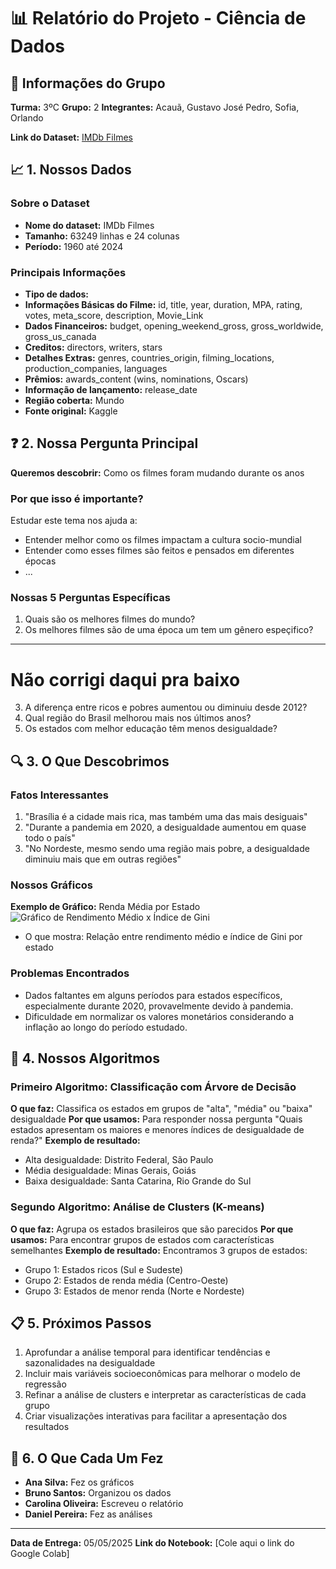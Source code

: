 # 📊 Relatório do Projeto - Ciência de Dados

## 👥 Informações do Grupo
**Turma:** 3ºC
**Grupo:** 2
**Integrantes:** Acauã, Gustavo José Pedro, Sofia, Orlando

**Link do Dataset:** [IMDb Filmes](https://basedosdados.org/dataset/6ba4745d-f131-4f8e-9e55-e8416199a6af?table=79de8c5e-9c21-4398-a9fb-bc40e6d6e77f)

## 📈 1. Nossos Dados

### Sobre o Dataset
- **Nome do dataset:** IMDb Filmes
- **Tamanho:** 63249 linhas e 24 colunas
- **Período:** 1960 até 2024

### Principais Informações
- **Tipo de dados:**
- **Informações Básicas do Filme:** id, title, year, duration, MPA, rating, votes, meta_score, description, Movie_Link
- **Dados Financeiros:** budget, opening_weekend_gross, gross_worldwide, gross_us_canada
- **Creditos:** directors, writers, stars
- **Detalhes Extras:** genres, countries_origin, filming_locations, production_companies, languages
- **Prêmios:** awards_content (wins, nominations, Oscars)
- **Informação de lançamento:** release_date
- **Região coberta:** Mundo
- **Fonte original:** Kaggle

## ❓ 2. Nossa Pergunta Principal

**Queremos descobrir:** Como os filmes foram mudando durante os anos

### Por que isso é importante?
Estudar este tema nos ajuda a:
- Entender melhor como os filmes impactam a cultura socio-mundial
- Entender como esses filmes são feitos e pensados em diferentes épocas
- ...

### Nossas 5 Perguntas Específicas
1. Quais são os melhores filmes do mundo?
2. Os melhores filmes são de uma época um tem um gênero espeçifico?

---

# Não corrigi daqui pra baixo

3. A diferença entre ricos e pobres aumentou ou diminuiu desde 2012?
4. Qual região do Brasil melhorou mais nos últimos anos?
5. Os estados com melhor educação têm menos desigualdade?

## 🔍 3. O Que Descobrimos

### Fatos Interessantes
1. "Brasília é a cidade mais rica, mas também uma das mais desiguais"
2. "Durante a pandemia em 2020, a desigualdade aumentou em quase todo o país"
3. "No Nordeste, mesmo sendo uma região mais pobre, a desigualdade diminuiu mais que em outras regiões"

### Nossos Gráficos
**Exemplo de Gráfico:** Renda Média por Estado
![Gráfico de Rendimento Médio x Índice de Gini](graficos-PNAD-continua-rendimento-de-todas-as-fontes-2.png)
- O que mostra: Relação entre rendimento médio e índice de Gini por estado

### Problemas Encontrados
- Dados faltantes em alguns períodos para estados específicos, especialmente durante 2020, provavelmente devido à pandemia.
- Dificuldade em normalizar os valores monetários considerando a inflação ao longo do período estudado.

## 🤖 4. Nossos Algoritmos

### Primeiro Algoritmo: Classificação com Árvore de Decisão
**O que faz:** Classifica os estados em grupos de "alta", "média" ou "baixa" desigualdade
**Por que usamos:** Para responder nossa pergunta "Quais estados apresentam os maiores e menores índices de desigualdade de renda?"
**Exemplo de resultado:** 
- Alta desigualdade: Distrito Federal, São Paulo
- Média desigualdade: Minas Gerais, Goiás
- Baixa desigualdade: Santa Catarina, Rio Grande do Sul

### Segundo Algoritmo: Análise de Clusters (K-means)
**O que faz:** Agrupa os estados brasileiros que são parecidos
**Por que usamos:** Para encontrar grupos de estados com características semelhantes
**Exemplo de resultado:** Encontramos 3 grupos de estados:
- Grupo 1: Estados ricos (Sul e Sudeste)
- Grupo 2: Estados de renda média (Centro-Oeste)
- Grupo 3: Estados de menor renda (Norte e Nordeste)

## 📋 5. Próximos Passos
1. Aprofundar a análise temporal para identificar tendências e sazonalidades na desigualdade
2. Incluir mais variáveis socioeconômicas para melhorar o modelo de regressão
3. Refinar a análise de clusters e interpretar as características de cada grupo
4. Criar visualizações interativas para facilitar a apresentação dos resultados

## 👥 6. O Que Cada Um Fez
- **Ana Silva:** Fez os gráficos
- **Bruno Santos:** Organizou os dados
- **Carolina Oliveira:** Escreveu o relatório
- **Daniel Pereira:** Fez as análises

---
**Data de Entrega:** 05/05/2025
**Link do Notebook:** [Cole aqui o link do Google Colab]